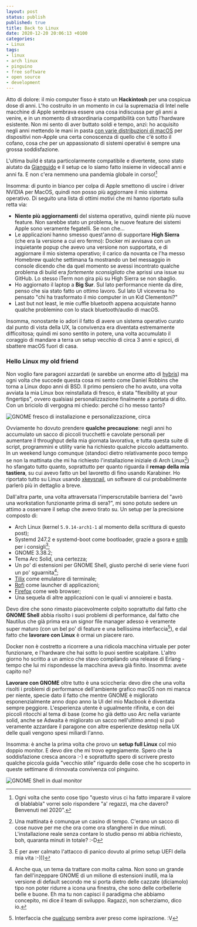 ```yaml
---
layout: post
status: publish
published: true
title: Back to Linux
date: 2020-12-20 20:06:13 +0100
categories: 
- Linux
tags: 
- linux
- arch linux
- pinguino
- free software
- open source
- development
---
```


Atto di dolore: il mio computer fisso è stato un **Hackintosh** per una cospicua dose di anni. L'ho costruito in un momento in cui la supremazia di Intel nelle macchine di Apple sembrava essere una cosa indiscussa per gli anni a venire, e in un momento di straordinaria compatibilità con tutto l'hardware esistente. Non mi sento di aver buttato soldi e tempo, anzi: ho acquisito negli anni mettendo le mani in pasta [con varie distribuzioni di macOS](https://dottorblaster.it/2009/03/seven-kalyway-reactos-bsd/) per dispositivi non-Apple una certa conoscenza di quello che c'è sotto il cofano, cosa che per un appassionato di sistemi operativi è sempre una grossa soddisfazione.

L'ultima build è stata particolarmente compatibile e divertente, sono stato aiutato da [Gianguido](https://me.gsora.xyz/) e il setup ce lo siamo fatto insieme in videocall anni e anni fa. E non c'era nemmeno una pandemia globale in corso![^1]

Insomma: di punto in bianco per colpa di Apple smettono di uscire i driver NVIDIA per MacOS, quindi non posso più aggiornare il mio sistema operativo. Di seguito una lista di ottimi motivi che mi hanno riportato sulla retta via:

- **Niente più aggiornamenti** del sistema operativo, quindi niente più nuove feature. Non sarebbe stato un problema, le nuove feature dei sistemi Apple sono veramente fegatelli. Se non che...
- Le applicazioni hanno smesso quest'anno di supportare **High Sierra** (che era la versione a cui ero fermo): Docker mi avvisava con un inquietante popup che avevo una versione non supportata, e di aggiornare il mio sistema operativo; il carico da novanta ce l'ha messo Homebrew qualche settimana fa mostrando un bel messaggio in console dicendo che da quel momento se avessi incontrato qualche problema di build era _fortemente sconsigliato_ che aprissi una issue su GitHub. Lo stesso iTerm non gira più su High Sierra se non sbaglio.
- Ho aggiornato il laptop a **Big Sur**. Sul lato performance niente da dire, penso che sia stato fatto un ottimo lavoro. Sul lato UI viceversa ho pensato "chi ha trasformato il mio computer in un Kid Clementoni?"
- Last but not least, le mie cuffie bluetooth appena acquistate hanno qualche problemino con lo stack bluetooth/audio di macOS.

Insomma, nonostante io adori il fatto di avere un sistema operativo curato dal punto di vista della UX, la convivenza era diventata estremamente difficoltosa; quindi mi sono sentito in potere, una volta accumulato il coraggio di mandare a terra un setup vecchio di circa 3 anni e spicci, di sbattere macOS fuori di casa.

### Hello Linux my old friend
Non voglio fare paragoni azzardati (e sarebbe un enorme atto di [hybris](https://it.wikipedia.org/wiki/Hybris)) ma ogni volta che succede questa cosa mi sento come Daniel Robbins che torna a Linux dopo anni di BSD. Il primo pensiero che ho avuto, una volta avviata la mia Linux box reinstallata di fresco, è stata "flexibility at your fingertips", ovvero qualsiasi personalizzazione finalmente a portata di dito. Con un briciolo di vergogna mi chiedo: perché ci ho messo tanto?

![GNOME fresco di installazione e personalizzazione, circa](https://gitlab.com/dottorblaster/blog-images/-/raw/master/images/gnome-shell-screenshot-VFIMV0.png)

Ovviamente ho dovuto prendere **qualche precauzione**: negli anni ho accumulato un sacco di piccoli trucchetti e cavolate personali per aumentare il throughput della mia giornata lavorativa, e tutta questa suite di script, programmini e utility varie ha richiesto qualche piccolo adattamento. In un weekend lungo comunque (standoci dietro relativamente poco tempo se non la mattinata che mi ha richiesto l'installazione iniziale di Arch Linux[^2]) ho sfangato tutto quanto, soprattutto per quanto riguarda il **remap della mia tastiera**, su cui avevo fatto un bel lavoretto di fino usando Karabiner. Ho riportato tutto su Linux usando [xkeysnail](https://github.com/mooz/xkeysnail), un software di cui probabilmente parlerò più in dettaglio a breve.

Dall'altra parte, una volta attraversata l'imperscrutabile barriera del "avrò una workstation funzionante prima di sera?", mi sono potuto sedere un attimo a osservare il setup che avevo tirato su. Un setup per la precisione composto di:

- Arch Linux (kernel `5.9.14-arch1-1` al momento della scrittura di questo post);
- Systemd 247.2 e systemd-boot come bootloader, grazie a gsora e [smlb](https://smlb.github.io/) per i consigli[^3];
- GNOME 3.38.2;
- Tema Arc Solid, una certezza;
- Un po' di estensioni per GNOME Shell, giusto perché di serie viene fuori un po' sguarnita[^4];
- [Tilix](https://gnunn1.github.io/tilix-web/) come emulatore di terminale;
- [Rofi](https://github.com/davatorium/rofi) come launcher di applicazioni;
- [Firefox](https://www.mozilla.org/it/firefox/) come web browser;
- Una sequela di altre applicazioni con le quali vi annoierei e basta.

Devo dire che sono rimasto piacevolmente colpito soprattutto dal fatto che **GNOME Shell** abbia risolto i suoi problemi di performance, dal fatto che Nautilus che già prima era un signor file manager adesso è veramente super maturo (con un bel po' di feature e una bellissima interfaccia[^5]), e dal fatto che **lavorare con Linux** è ormai un piacere raro.

Docker non è costretto a ricorrere a una ridicola macchina virtuale per poter funzionare, e l'hardware che hai sotto lo puoi sentire scalpitare. L'altro giorno ho scritto a un amico che stavo compilando una release di Erlang - tempo che lui mi rispondesse la macchina aveva già finito. Insomma: avete capito no?

**Lavorare con GNOME** oltre tutto è una sciccheria: devo dire che una volta risolti i problemi di performance dell'ambiente grafico macOS non mi manca per niente, specie dato il fatto che mentre GNOME è migliorato esponenzialmente anno dopo anno la UI del mio Macbook è diventata sempre peggiore. L'esperienza utente è ugualmente rifinita, e con dei piccoli ritocchi al tema di base (come ho già detto uso Arc nella variante solid, anche se Adwaita è migliorato un sacco nell'ultimo anno) si può veramente azzardare il paragone con altre esperienze desktop nella UX delle quali vengono spesi miliardi l'anno.

Insomma: è anche la prima volta che provo un **setup full Linux** col mio doppio monitor. E devo dire che mi trovo egregiamente. Spero che la soddisfazione cresca ancora :-) e soprattutto spero di scrivere presto qualche piccola guida "vecchio stile" riguardo delle cose che ho scoperto in queste settimane di rinnovata convivenza col pinguino.

![GNOME Shell in dual monitor](https://gitlab.com/dottorblaster/blog-images/-/raw/master/images/gnome-shell-screenshot-LX6WV0.png)

[^1]: Ogni volta che sento cose tipo "questo virus ci ha fatto imparare il valore di blablabla" vorrei solo rispondere "a' regazzì, ma che davero? Benvenuti nel 2020".

[^2]: Una mattinata è comunque un casino di tempo. C'erano un sacco di cose nuove per me che ora come ora sfangherei in due minuti. L'installazione reale senza contare lo studio penso mi abbia richiesto, boh, quaranta minuti in totale? :-D

[^3]: E per aver calmato l'attacco di panico dovuto al primo setup UEFI della mia vita :-)))

[^4]: Anche qua, un tema da trattare con molta calma. Non sono un grande fan dell'inzeppare GNOME di un milione di estensioni inutili, ma la versione di default secondo me si porta dietro delle cazzate (diciamolo) tipo non poter ridurre a icona una finestra, che sono delle corbellerie belle e buone. Eh ma tu non capisci il paradigma che abbiamo concepito, mi dice il team di sviluppo. Ragazzi, non scherziamo, dico io.

[^5]: Interfaccia che [qualcuno](https://www.apple.com/it/macos/big-sur/) sembra aver preso come ispirazione. :V


